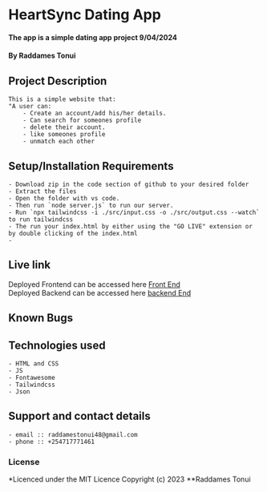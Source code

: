 # HeartSync Dating App
#### The app is a simple dating app project 9/04/2024
#### **By Raddames Tonui**
## Project Description
    This is a simple website that:
    "A user can:
        - Create an account/add his/her details.
        - Can search for someones profile
        - delete their account.
        - like someones profile
        - unmatch each other
## Setup/Installation Requirements
    - Download zip in the code section of github to your desired folder
    - Extract the files
    - Open the folder with vs code.
    - Then run `node server.js` to run our server. 
    - Run `npx tailwindcss -i ./src/input.css -o ./src/output.css --watch` to run tailwindcss
    - The run your index.html by either using the "GO LIVE" extension or by double clicking of the index.html
    - 
       
## Live link
Deployed Frontend can be accessed here [Front End](https://raddames-tonui.github.io/HeartSync-Dating-App/)  
Deployed Backend can be accessed here [backend End](https://heartsync-dating-app.onrender.com/users)


## Known Bugs
   
## Technologies used
   
    - HTML and CSS
    - JS
    - Fontawesome
    - Tailwindcss
    - Json

## Support and contact details
    - email :: raddamestonui48@gmail.com
    - phone :: +254717771461

### License
*Licenced under the MIT Licence
Copyright (c) 2023 **Raddames Tonui
